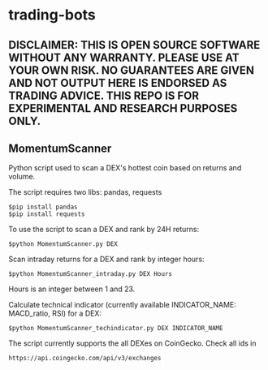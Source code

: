 # trading-bots

## DISCLAIMER: THIS IS OPEN SOURCE SOFTWARE WITHOUT ANY WARRANTY. PLEASE USE AT YOUR OWN RISK. NO GUARANTEES ARE GIVEN AND NOT OUTPUT HERE IS ENDORSED AS TRADING ADVICE. THIS REPO IS FOR EXPERIMENTAL AND RESEARCH PURPOSES ONLY.

## MomentumScanner
Python script used to scan a DEX's hottest coin based on returns and volume.

The script requires two libs: pandas, requests
```
$pip install pandas
$pip install requests
```
To use the script to scan a DEX and rank by 24H returns: 
```
$python MomentumScanner.py DEX
```
Scan intraday returns for a DEX and rank by integer hours:
```
$python MomentumScanner_intraday.py DEX Hours
```
Hours is an integer between 1 and 23. 

Calculate technical indicator (currently available INDICATOR_NAME: MACD_ratio, RSI) for a DEX:
```
$python MomentumScanner_techindicator.py DEX INDICATOR_NAME 
```

The script currently supports the all DEXes on CoinGecko. Check all ids in
```
https://api.coingecko.com/api/v3/exchanges
```
